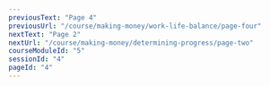 ```yaml
---
previousText: "Page 4"
previousUrl: "/course/making-money/work-life-balance/page-four"
nextText: "Page 2"
nextUrl: "/course/making-money/determining-progress/page-two"
courseModuleId: "5"
sessionId: "4"
pageId: "4"
---
```



